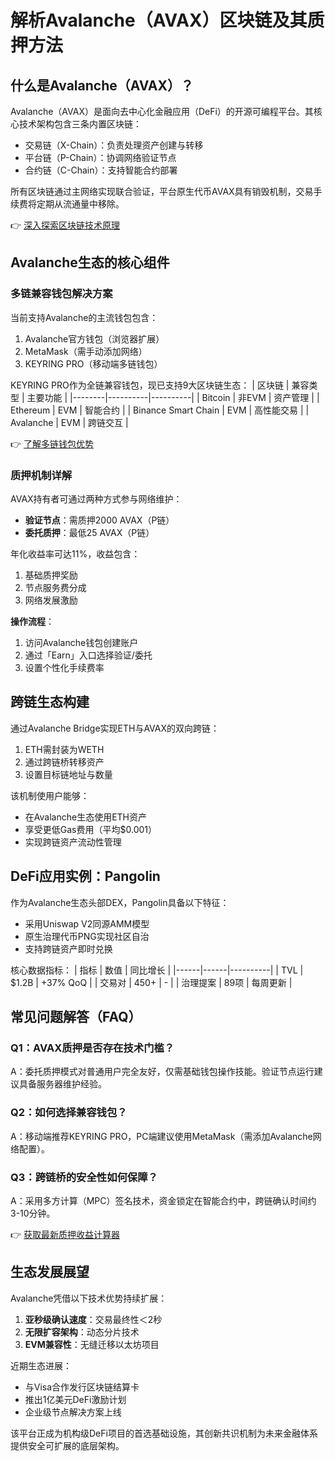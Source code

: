 # 解析Avalanche（AVAX）区块链及其质押方法

## 什么是Avalanche（AVAX）？

Avalanche（AVAX）是面向去中心化金融应用（DeFi）的开源可编程平台。其核心技术架构包含三条内置区块链：
- 交易链（X-Chain）：负责处理资产创建与转移
- 平台链（P-Chain）：协调网络验证节点
- 合约链（C-Chain）：支持智能合约部署

所有区块链通过主网络实现联合验证，平台原生代币AVAX具有销毁机制，交易手续费将定期从流通量中移除。

👉 [深入探索区块链技术原理](https://bit.ly/okx_welcome)

## Avalanche生态的核心组件

### 多链兼容钱包解决方案
当前支持Avalanche的主流钱包包含：
1. Avalanche官方钱包（浏览器扩展）
2. MetaMask（需手动添加网络）
3. KEYRING PRO（移动端多链钱包）

KEYRING PRO作为全链兼容钱包，现已支持9大区块链生态：
| 区块链 | 兼容类型 | 主要功能 |
|--------|----------|----------|
| Bitcoin | 非EVM | 资产管理 |
| Ethereum | EVM | 智能合约 |
| Binance Smart Chain | EVM | 高性能交易 |
| Avalanche | EVM | 跨链交互 |

👉 [了解多链钱包优势](https://bit.ly/okx_welcome)

### 质押机制详解
AVAX持有者可通过两种方式参与网络维护：
- **验证节点**：需质押2000 AVAX（P链）
- **委托质押**：最低25 AVAX（P链）

年化收益率可达11%，收益包含：
1. 基础质押奖励
2. 节点服务费分成
3. 网络发展激励

**操作流程**：
1. 访问Avalanche钱包创建账户
2. 通过「Earn」入口选择验证/委托
3. 设置个性化手续费率

## 跨链生态构建
通过Avalanche Bridge实现ETH与AVAX的双向跨链：
1. ETH需封装为WETH
2. 通过跨链桥转移资产
3. 设置目标链地址与数量

该机制使用户能够：
- 在Avalanche生态使用ETH资产
- 享受更低Gas费用（平均$0.001）
- 实现跨链资产流动性管理

## DeFi应用实例：Pangolin
作为Avalanche生态头部DEX，Pangolin具备以下特征：
- 采用Uniswap V2同源AMM模型
- 原生治理代币PNG实现社区自治
- 支持跨链资产即时兑换

核心数据指标：
| 指标 | 数值 | 同比增长 |
|------|------|----------|
| TVL | $1.2B | +37% QoQ |
| 交易对 | 450+ | - |
| 治理提案 | 89项 | 每周更新 |

## 常见问题解答（FAQ）

### Q1：AVAX质押是否存在技术门槛？
A：委托质押模式对普通用户完全友好，仅需基础钱包操作技能。验证节点运行建议具备服务器维护经验。

### Q2：如何选择兼容钱包？
A：移动端推荐KEYRING PRO，PC端建议使用MetaMask（需添加Avalanche网络配置）。

### Q3：跨链桥的安全性如何保障？
A：采用多方计算（MPC）签名技术，资金锁定在智能合约中，跨链确认时间约3-10分钟。

👉 [获取最新质押收益计算器](https://bit.ly/okx_welcome)

## 生态发展展望
Avalanche凭借以下技术优势持续扩展：
1. **亚秒级确认速度**：交易最终性＜2秒
2. **无限扩容架构**：动态分片技术
3. **EVM兼容性**：无缝迁移以太坊项目

近期生态进展：
- 与Visa合作发行区块链结算卡
- 推出1亿美元DeFi激励计划
- 企业级节点解决方案上线

该平台正成为机构级DeFi项目的首选基础设施，其创新共识机制为未来金融体系提供安全可扩展的底层架构。